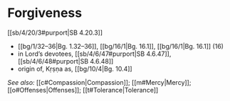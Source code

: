 # Forgiveness

[[sb/4/20/3#purport|SB 4.20.3]]

*  [[bg/1/32–36|Bg. 1.32–36]], [[bg/16/1|Bg. 16.1]], [[bg/16/1|Bg. 16.1]] (16)
* in Lord’s devotees, [[sb/4/6/47#purport|SB 4.6.47]], [[sb/4/6/48#purport|SB 4.6.48]]
* origin of, Kṛṣṇa as, [[bg/10/4|Bg. 10.4]]

*See also:* [[c#Compassion|Compassion]]; [[m#Mercy|Mercy]]; [[o#Offenses|Offenses]]; [[t#Tolerance|Tolerance]]
